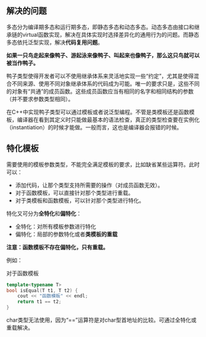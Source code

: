## 解决的问题
多态分为编译期多态和运行期多态，即静态多态和动态多态。动态多态由接口和继承链的virtual函数实现，解决在具体实现时选择差异化的通用行为的问题。而静态多态依托泛型实现，解决**代码复用问题**。

**如果一只鸟走起来像鸭子、游起泳来像鸭子、叫起来也像鸭子，那么这只鸟就可以被当作鸭子。**

鸭子类型使得开发者可以不使用继承体系来灵活地实现一些“约定”，尤其是使得混合不同来源、使用不同对象继承体系的代码成为可能。唯一的要求只是，这些不同的对象有“共通”的成员函数。这些成员函数应当有相同的名字和相同结构的参数（并不要求参数类型相同）。

在C++中实现鸭子类型可以通过模板或者说泛型编程。不管是类模板还是函数模板，编译器在看到其定义时只能做最基本的语法检查，真正的类型检查要在实例化（instantiation）的时候才能做。一般而言，这也是编译器会报错的时候。

## 特化模板

需要使用的模板参数类型，不能完全满足模板的要求，比如缺省某些运算符。此时可以：

- 添加代码，让那个类型支持所需要的操作（对成员函数无效）。
- 对于函数模板，可以直接针对那个类型进行重载。
- 对于类模板和函数模板，可以针对那个类型进行特化。

特化又可分为**全特化**和**偏特化**：

- 全特化：对所有模板参数进行特化
- 偏特化：局部的参数特化或者**类模板的重载**

**注意：函数模板不存在偏特化，只有重载。**

例如：

对于函数模板
```c++
template<typename T>
bool isEqual(T t1, T t2) {
    cout << "函数模板" << endl;
    return t1 == t2;
}
```
char类型无法使用，因为“==”运算符是对char型首地址的比较。可通过全特化或重载解决。
